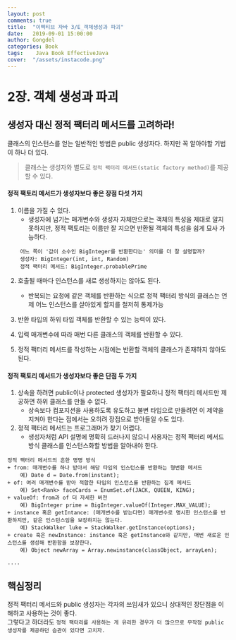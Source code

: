 ```yaml
---
layout: post
comments: true
title:  "이펙티브 자바 3/E_객체생성과 파괴"
date:   2019-09-01 15:00:00
author: Gongdel
categories: Book
tags:	 Java Book EffectiveJava
cover:  "/assets/instacode.png"
---
```

# 2장. 객체 생성과 파괴
## 생성자 대신 정적 팩터리 메서드를 고려하라!
클래스의 인스턴스를 얻는 일반적인 방법은 public 생성자다. 하지만 꼭 알아야할 기법이 하나 더 있다.  
> 클래스는 생성자와 별도로 `정적 팩터리 메서드(static factory method)`를 제공할 수 있다.

#### 정적 팩토리 메서드가 생성자보다 좋은 장점 다섯 가지
1. 이름을 가질 수 있다.
	+ 생성자에 넘기는 매개변수와 생성자 자체만으로는 객체의 특성을 제대로 알지 못하지만, 정적 팩토리는 이름만 잘 지으면 반환될 객체의 특성을 쉽게 묘사 가능하다.
~~~
	어느 쪽이 '값이 소수인 BigInteger를 반환한다는' 의미를 더 잘 설명할까?
	생성자: BigInteger(int, int, Random) 
	정적 팩터리 메서드: BigInteger.probablePrime
~~~

2. 호출될 때마다 인스턴스를 새로 생성하지는 않아도 된다.
	+ 반복되는 요청에 같은 객체를 반환하는 식으로 정적 팩터리 방식의 클래스는 언제 어느 인스턴스를 살아있게 할지를 철저히 통제가능

3. 반환 타입의 하위 타입 객체를 반환할 수 있는 능력이 있다.
4. 입력 매개변수에 따라 매번 다른 클래스의 객체를 반환할 수 있다.
5. 정적 팩터리 메서드를 작성하는 시점에는 반환할 객체의 클래스가 존재하지 않아도 된다.

#### 정적 팩토리 메서드가 생성자보다 좋은 단점 두 가지
1. 상속을 하려면 public이나 protected 생성자가 필요하니 정적 팩터리 메서드만 제공하면 하위 클래스를 만들 수 없다.
	+ 상속보다 컴포지션을 사용하도록 유도하고 불변 타입으로 만들려면 이 제약을 지켜야 한다는 점에서는 오히려 장점으로 받아들일 수도 있다.
2. 정적 팩터리 메서드는 프로그래머가 찾기 어렵다.
	+ 생성자처럼 API 설명에 명확히 드러나지 않으니 사용자는 정적 팩터리 메서드 방식 클래스를 인스턴스화할 방법을 알아내야 한다.

~~~
정적 팩터리 메서드의 흔한 명명 방식
+ from: 매개변수를 하나 받아서 해당 타입의 인스턴스를 반환하는 형변환 메서드
	예) Date d = Date.from(instant);
+ of: 여러 매개변수를 받아 적합한 타입의 인스턴스를 반환하는 집계 메서드
	예) Set<Rank> faceCards = EnumSet.of(JACK, QUEEN, KING);
+ valueOf: from과 of 더 자세한 버전
	예) BigInteger prime = BigInteger.valueOf(Integer.MAX_VALUE);
+ instance 혹은 getIntance: (매개변수를 받는다면) 매개변수로 명시한 인스턴스를 반환하지만, 같은 인스턴스임을 보장하지는 않는다.
	예) StackWalker luke = StackWalker.getInstance(options);
+ create 혹은 newInstance: instance 혹은 getInstance와 같지만, 매번 새로운 인스턴스를 생성해 반환함을 보장한다.
	예) Object newArray = Array.newinstance(classObject, arrayLen);

....  
~~~

## 핵심정리
정적 팩터리 메서드와 public 생성자는 각자의 쓰임새가 있으니 상대적인 장단점을 이해하고 사용하는 것이 좋다.  
그렇다고 하더라도 `정적 팩터리를 사용하는 게 유리한 경우가 더 많으므로 무작정 public 생성자를 제공하던 습관이 있다면 고치자.`
